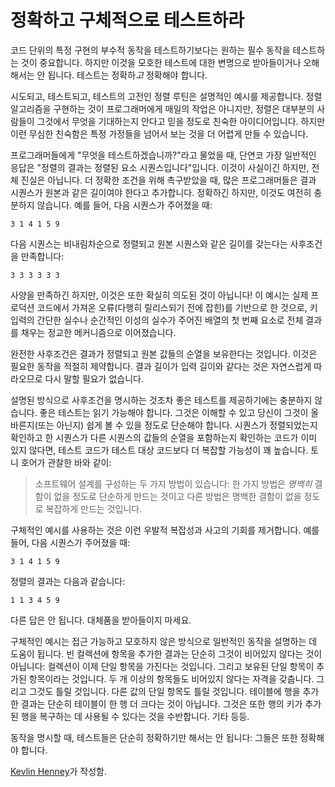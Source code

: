 # 정확하고 구체적으로 테스트하라

코드 단위의 특정 구현의 부수적 동작을 테스트하기보다는 원하는 필수 동작을 테스트하는 것이 중요합니다. 하지만 이것을 모호한 테스트에 대한 변명으로 받아들이거나 오해해서는 안 됩니다. 테스트는 정확하*고* 정확해야 합니다.

시도되고, 테스트되고, 테스트의 고전인 정렬 루틴은 설명적인 예시를 제공합니다. 정렬 알고리즘을 구현하는 것이 프로그래머에게 매일의 작업은 아니지만, 정렬은 대부분의 사람들이 그것에서 무엇을 기대하는지 안다고 믿을 정도로 친숙한 아이디어입니다. 하지만 이런 무심한 친숙함은 특정 가정들을 넘어서 보는 것을 더 어렵게 만들 수 있습니다.

프로그래머들에게 "무엇을 테스트하겠습니까?"라고 물었을 때, 단연코 가장 일반적인 응답은 "정렬의 결과는 정렬된 요소 시퀀스입니다"입니다. 이것이 사실이긴 하지만, 전체 진실은 아닙니다. 더 정확한 조건을 위해 촉구받았을 때, 많은 프로그래머들은 결과 시퀀스가 원본과 같은 길이여야 한다고 추가합니다. 정확하긴 하지만, 이것도 여전히 충분하지 않습니다. 예를 들어, 다음 시퀀스가 주어졌을 때:

```
3 1 4 1 5 9
```

다음 시퀀스는 비내림차순으로 정렬되고 원본 시퀀스와 같은 길이를 갖는다는 사후조건을 만족합니다:

```
3 3 3 3 3 3
```

사양을 만족하긴 하지만, 이것은 또한 확실히 의도된 것이 아닙니다! 이 예시는 실제 프로덕션 코드에서 가져온 오류(다행히 릴리스되기 전에 잡힌)를 기반으로 한 것으로, 키 입력의 간단한 실수나 순간적인 이성의 실수가 주어진 배열의 첫 번째 요소로 전체 결과를 채우는 정교한 메커니즘으로 이어졌습니다.

완전한 사후조건은 결과가 정렬되고 원본 값들의 순열을 보유한다는 것입니다. 이것은 필요한 동작을 적절히 제약합니다. 결과 길이가 입력 길이와 같다는 것은 자연스럽게 따라오므로 다시 말할 필요가 없습니다.

설명된 방식으로 사후조건을 명시하는 것조차 좋은 테스트를 제공하기에는 충분하지 않습니다. 좋은 테스트는 읽기 가능해야 합니다. 그것은 이해할 수 있고 당신이 그것이 올바른지(또는 아닌지) 쉽게 볼 수 있을 정도로 단순해야 합니다. 시퀀스가 정렬되었는지 확인하고 한 시퀀스가 다른 시퀀스의 값들의 순열을 포함하는지 확인하는 코드가 이미 있지 않다면, 테스트 코드가 테스트 대상 코드보다 더 복잡할 가능성이 꽤 높습니다. 토니 호어가 관찰한 바와 같이:

> 소프트웨어 설계를 구성하는 두 가지 방법이 있습니다: 한 가지 방법은 *명백히* 결함이 없을 정도로 단순하게 만드는 것이고 다른 방법은 명백한 결함이 없을 정도로 복잡하게 만드는 것입니다.

구체적인 예시를 사용하는 것은 이런 우발적 복잡성과 사고의 기회를 제거합니다. 예를 들어, 다음 시퀀스가 주어졌을 때:

```
3 1 4 1 5 9
```

정렬의 결과는 다음과 같습니다:

```
1 1 3 4 5 9
```

다른 답은 안 됩니다. 대체품을 받아들이지 마세요.

구체적인 예시는 접근 가능하고 모호하지 않은 방식으로 일반적인 동작을 설명하는 데 도움이 됩니다. 빈 컬렉션에 항목을 추가한 결과는 단순히 그것이 비어있지 않다는 것이 아닙니다: 컬렉션이 이제 단일 항목을 가진다는 것입니다. 그리고 보유된 단일 항목이 추가된 항목이라는 것입니다. 두 개 이상의 항목들도 비어있지 않다는 자격을 갖춥니다. 그리고 그것도 틀릴 것입니다. 다른 값의 단일 항목도 틀릴 것입니다. 테이블에 행을 추가한 결과는 단순히 테이블이 한 행 더 크다는 것이 아닙니다. 그것은 또한 행의 키가 추가된 행을 복구하는 데 사용될 수 있다는 것을 수반합니다. 기타 등등.

동작을 명시할 때, 테스트들은 단순히 정확하기만 해서는 안 됩니다: 그들은 또한 정확해야 합니다.

[Kevlin Henney](http://programmer.97things.oreilly.com/wiki/index.php/Kevlin_Henney)가 작성함.